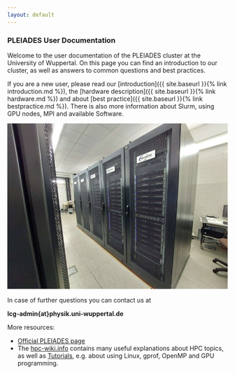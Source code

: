 ```yaml
---
layout: default
---
```


### PLEIADES User Documentation
Welcome to the user documentation of the PLEIADES cluster at the University of Wuppertal.
On this page you can find an introduction to our cluster, as well as answers to common questions and best practices.

If you are a new user, please read our [introduction]({{ site.baseurl }}{% link introduction.md %}), the [hardware description]({{ site.baseurl }}{% link hardware.md %}) and about [best practice]({{ site.baseurl }}{% link bestpractice.md %}).
There is also more information about Slurm, using GPU nodes, MPI and available Software.

![The PLEIADES Cluster](assets/img/cluster.jpg)

In case of further questions you can contact us at

**lcg-admin{at}physik.uni-wuppertal.de**

More resources:
  - [Official PLEIADES page](http://pleiades.uni-wuppertal.de/)
  - The [hpc-wiki.info](https://hpc-wiki.info/) contains many useful explanations about HPC topics, as well as [Tutorials](https://hpc-wiki.info/hpc/Category:Tutorials), e.g. about using Linux, gprof, OpenMP and GPU programming.
